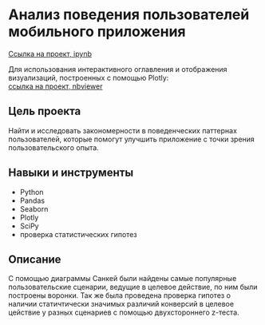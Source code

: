 # Анализ поведения пользователей мобильного приложения

[Ссылка на проект, ipynb](https://github.com/aleksandratucker/Portfolio/blob/main/04%20User%20behavior%20(mobile%20app)/analysis_of_user_behavior_app.ipynb)

Для использования интерактивного оглавления  и отображения визуализаций, построенных с помощью Plotly: <br/> [ссылка на проект, nbviewer](https://nbviewer.org/github/aleksandratucker/Portfolio/blob/main/User%20behavior%20%28mobile%20app%29/analysis_of_user_behavior_app.ipynb)

## Цель проекта

Найти и исследовать закономерности в поведенческих паттернах пользователей, которые помогут улучшить приложение с точки зрения пользовательского опыта.



## Навыки и инструменты
- Python
- Pandas
- Seaborn
- Plotly
- SciPy
- проверка статистических гипотез



## Описание
С помощью диаграммы Санкей были найдены самые популярные пользовательские сценарии, ведущие в целевое действие, по ним были построены воронки. Так же была проведена проверка гипотез о наличии статичтически значимых различий конверсий в целевое цействие у разных сценариев с помощью двухстороннего z-теста. 
